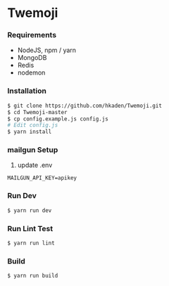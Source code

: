 # Twemoji

### Requirements

* NodeJS, npm / yarn
* MongoDB
* Redis
* nodemon

### Installation

```sh
$ git clone https://github.com/hkaden/Twemoji.git
$ cd Twemoji-master
$ cp config.example.js config.js
# Edit config.js
$ yarn install
```

### mailgun Setup
1. update .env
```
MAILGUN_API_KEY=apikey
```


### Run Dev 
```sh
$ yarn run dev
```

### Run Lint Test
```sh
$ yarn run lint
```

### Build
```sh
$ yarn run build
```


